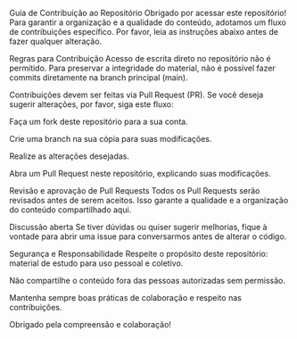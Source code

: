 Guia de Contribuição ao Repositório
Obrigado por acessar este repositório! Para garantir a organização e a qualidade do conteúdo, adotamos um fluxo de contribuições específico. Por favor, leia as instruções abaixo antes de fazer qualquer alteração.

Regras para Contribuição
Acesso de escrita direto no repositório não é permitido.
Para preservar a integridade do material, não é possível fazer commits diretamente na branch principal (main).

Contribuições devem ser feitas via Pull Request (PR).
Se você deseja sugerir alterações, por favor, siga este fluxo:

Faça um fork deste repositório para a sua conta.

Crie uma branch na sua cópia para suas modificações.

Realize as alterações desejadas.

Abra um Pull Request neste repositório, explicando suas modificações.

Revisão e aprovação de Pull Requests
Todos os Pull Requests serão revisados antes de serem aceitos. Isso garante a qualidade e a organização do conteúdo compartilhado aqui.

Discussão aberta
Se tiver dúvidas ou quiser sugerir melhorias, fique à vontade para abrir uma issue para conversarmos antes de alterar o código.

Segurança e Responsabilidade
Respeite o propósito deste repositório: material de estudo para uso pessoal e coletivo.

Não compartilhe o conteúdo fora das pessoas autorizadas sem permissão.

Mantenha sempre boas práticas de colaboração e respeito nas contribuições.

Obrigado pela compreensão e colaboração!